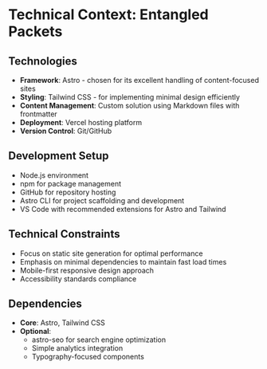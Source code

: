 # Technical Context: Entangled Packets

## Technologies
- **Framework**: Astro - chosen for its excellent handling of content-focused sites
- **Styling**: Tailwind CSS - for implementing minimal design efficiently
- **Content Management**: Custom solution using Markdown files with frontmatter
- **Deployment**: Vercel hosting platform
- **Version Control**: Git/GitHub

## Development Setup
- Node.js environment
- npm for package management
- GitHub for repository hosting
- Astro CLI for project scaffolding and development
- VS Code with recommended extensions for Astro and Tailwind

## Technical Constraints
- Focus on static site generation for optimal performance
- Emphasis on minimal dependencies to maintain fast load times
- Mobile-first responsive design approach
- Accessibility standards compliance

## Dependencies
- **Core**: Astro, Tailwind CSS
- **Optional**: 
  - astro-seo for search engine optimization
  - Simple analytics integration
  - Typography-focused components
